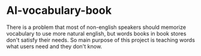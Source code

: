# AI-vocabulary-book
There is a problem that most of non-english speakers should memorize vocabulary to use more natural english, but words books in book stores don't satisfy their needs. So main purpose of this project is teaching words what users need and they don't know.

